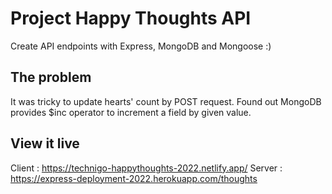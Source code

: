 # Project Happy Thoughts API

Create API endpoints with Express, MongoDB and Mongoose :)

## The problem

It was tricky to update hearts' count by POST request. Found out MongoDB provides $inc operator to increment a field by given value.

## View it live

Client : https://technigo-happythoughts-2022.netlify.app/
Server : https://express-deployment-2022.herokuapp.com/thoughts
